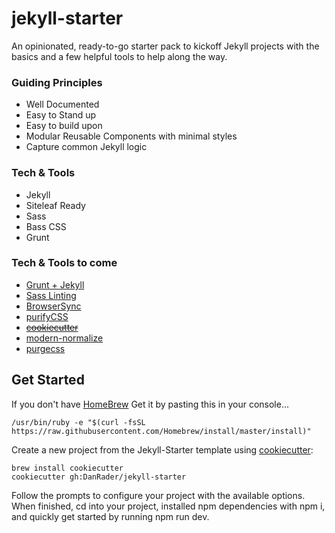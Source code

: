 # jekyll-starter
An opinionated, ready-to-go starter pack to kickoff Jekyll projects with the basics and a few helpful tools to help along the way.

### Guiding Principles
* Well Documented
* Easy to Stand up
* Easy to build upon
* Modular Reusable Components with minimal styles
* Capture common Jekyll logic

### Tech & Tools
* Jekyll
* Siteleaf Ready
* Sass
* Bass CSS
* Grunt

### Tech & Tools to come
* [Grunt + Jekyll](https://github.com/dannygarcia/grunt-jekyll)
* [Sass Linting](https://github.com/sasstools/grunt-sass-lint)
* [BrowserSync](https://browsersync.io/)
* [purifyCSS](https://github.com/purifycss/purifycss)
* ~~[cookiecutter](https://github.com/audreyr/cookiecutter)~~
* [modern-normalize](https://github.com/sindresorhus/modern-normalize)
* [purgecss](https://www.purgecss.com/)

## Get Started
If you don't have [HomeBrew](https://brew.sh/) Get it by pasting this in your console...
```
/usr/bin/ruby -e "$(curl -fsSL https://raw.githubusercontent.com/Homebrew/install/master/install)"
```
Create a new project from the Jekyll-Starter template using [cookiecutter](https://github.com/audreyr/cookiecutter):

```
brew install cookiecutter
cookiecutter gh:DanRader/jekyll-starter
```

Follow the prompts to configure your project with the available options. When finished, cd into your project, installed npm dependencies with npm i, and quickly get started by running npm run dev.
